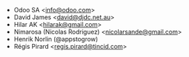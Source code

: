 - Odoo SA \<<info@odoo.com>\>
- David James \<<david@djdc.net.au>\>
- Hilar AK \<<hilarak@gmail.com>\>
- Nimarosa (Nicolas Rodriguez) \<<nicolarsande@gmail.com>\>
- Henrik Norlin (@appstogrow)
- Régis Pirard \<<regis.pirard@tincid.com>\>
